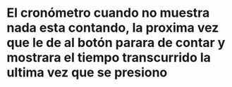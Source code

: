 # El cronómetro cuando no muestra nada esta contando, la proxima vez que le de al botón parara de contar y mostrara el tiempo transcurrido la ultima vez que se presiono

